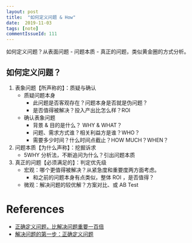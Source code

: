 ```yaml
---
layout: post
title:  "如何定义问题 & How"
date:  2019-11-03
tags: [note]
commentIssueId: 111
---
```




如何定义问题？从表面问题 - 问题本质 - 真正的问题，类似黄金圈的方式分析。



## 如何定义问题？

1. 表象问题【所声称的】：质疑与确认
   * 质疑问题本身
     * 此问题是否客观存在？问题本身是否就是伪问题？
     * 是否值得被解决？投入产出比怎么样？ROI
   * 确认表象问题
     * 背景 & 目的是什么？ WHY & WHAT？
     * 问题、需求方式谁？相关利益方是谁？WHO？
     * 需要多少时间？什么时间点截止？HOW MUCH？WHEN？
2. 问题本质【为什么声称】：挖掘诉求
   * 5WHY 分析法，不断追问为什么？引出问题本质
3. 真正的问题【必须满足的】：判定优先级
   * 宏观：哪个更值得被解决？从紧急度和重要度两方面考虑。
     * 和之前的问题本身有点类似，整体 ROI ，是否值得？
   * 微观：解决问题的较优解？方案对比、或 AB Test





# References

* [正确定义问题，比解决问题重要一百倍](http://www.woshipm.com/pmd/1660198.html)
* [解决问题的第一步：正确定义问题](https://zhuanlan.zhihu.com/p/26166552)